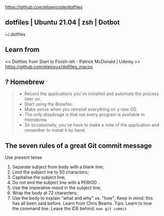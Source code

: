 <https://github.com/elisencode/dotfiles>

## dotfiles | Ubuntu 21.04 | zsh | Dotbot 
~/.dotfiles

## Learn from
<< Dotfiles from Start to Finish-ish - Patrick McDonald | Udemy >>
<https://github.com/eieioxyz/dotfiles_macos>

## ? Homebrew

> - Record the applications you've installed and automate the process later on.
> - Start using the Brewfile. 
> - Make sense when you reinstall everything on a new OS.
> - The only disadvage is that not every program is available in Homebrew.
> - So occasionally, you've have to make a note of the application and remember to install it by hand.

## The seven rules of a great Git commit message
Use present tense
1. Separate subject from body with a blank line;
2. Limit the subject ine to 50 characters;
3. Capitalise the subject line;
4. Do not end the subject line with a PERIOD `.`
5. Use the imperative mood in the subject line;
6. Wrap the body at 72 characters;
7. Use the body to explain "what and why" vs. "how";
Keep in mind: this has all been said before.
Learn from Chris Beams.
Tips: Learn to love the command line. Leave the IDE behind.
`man git commit`
